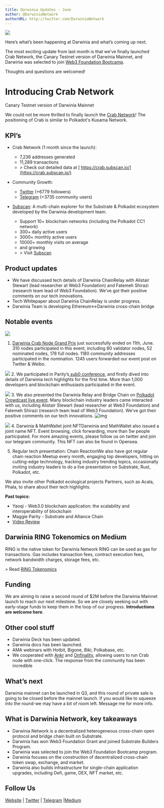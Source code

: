 ```yaml
---
title: Darwinia Updates - June
author: @DarwiniaNetwork
authorURL: http://twitter.com/DarwiniaNetwork
---
```


![](assets/darwinia-banner.png)

Here’s what’s been happening at Darwinia and what’s coming up next. 

<!--truncate-->

The most exciting update from last month is that we’ve finally launched Crab Network, the Canary Testnet version of Darwinia Mainnet, and Darwinia was selected to join [ Web3 Foundation Bootcamp](https://medium.com/web3foundation/bootcamp-0225-ama-749c9dd396f2).

Thoughts and questions are welcomed!

# Introducing Crab Network

Canary Testnet version of Darwinia Mainnet

We could not be more thrilled to finally launch the [Crab Network](https://apps.darwinia.network)! The positioning of Crab is similar to Polkadot's Kusama Network.

## KPI’s

- Crab Network (1 month since the launch):
  - 7,236 addresses generated
  - 11,289 transactions
  - \> Check out detailed data at [ https://crab.subscan.io/](https://crab.subscan.io/) 

- Community Growth:
  - [Twitter](https://twitter.com/DarwiniaNetwork) (+6779 followers)
  - [Telegram](https://t.me/DarwiniaNetwork) (+3735 community users) 

- [Subscan](https://polkadot-cc1.subscan.io/): A multi-chain explorer for the Substrate & Polkadot ecosystem developed by the Darwinia development team.
  - Support 10+ blockchain networks (including the Polkadot CC1 network)
  - 300+ daily active users
  - 3000+ monthly active users
  - 10000+ monthly visits on average
  - and growing
  - \> Visit [Subscan](https://subscan.io/)

## Product updates
- We have discussed tech details of Darwinia ChainRelay with Alistair Stewart (lead researcher at Web3 Foundation) and Fatemeh Shirazi (research team lead of Web3 Foundation). We’ve got their positive comments on our tech innovations.
- Tech Whitepaper about Darwinia ChainRelay is under progress.
- Darwinia Team is developing Ethereum<->Darwinia cross-chain bridge

## Notable events
![](assets/2020-06-24-darwinia-updates-6-1.png)

1. [ Darwinia Crab Node Grand Prix](https://medium.com/@DarwiniaNetwork/darwinia-project-moon-100-million-cring-grand-prize-3b63e92d1115) just successfully ended on 11th, June. 310 nodes participated in this event, including 80 validator nodes, 52 nominated nodes, 178 full nodes. 1180 community addresses participated in the nomination. 1245 users forwarded our event post on Twitter & Weibo.

![](assets/2020-06-24-darwinia-updates-6-2.png)
2. We participated in Parity’s[ sub0 conference](https://www.crowdcast.io/e/sub0-online), and firstly dived into details of Darwinia tech highlights for the first time. More than 1,000 developers and blockchain enthusiasts participated in the event.

![](assets/2020-06-24-darwinia-updates-6-3.png)
3. We also presented the Darwinia Relay and Bridge Chain on [ Polkadot Crowdcast live event](https://www.crowdcast.io/e/web3-builders-darwinia?utm_source=profile&utm_medium=profile_web&utm_campaign=profile). Many blockchain industry leaders came interacted with us, including Alistair Stewart (lead researcher at Web3 Foundation) and Fatemeh Shirazi (research team lead of Web3 Foundation). We’ve got their positive comments on our tech innovations.
![img]() 

![](assets/2020-06-24-darwinia-updates-6-4.jpeg)
4. Darwinia & MathWallet joint NFTDarwinia and MathWallet also issued a joint name NFT. Event browsing, click forwarding, more than 5w people participated. For more amazing events, please follow us on twitter and join our telegram community. This NFT can also be found in Opensea.

5. Regular tech presentation: Chain ReactionWe also have got regular chain reaction Meetup every month, engaging top developers, hitting on cutting-edge technology, tracking industry trending topics, occasionally inviting industry leaders to do a live presentation on Substrate, Rust, Polkadot, etc.

We also invite other Polkadot ecological projects Partners, such as Acala, Phala, to share about their tech highlights.

**Past topics:**

- Yaoqi - Web3.0 blockchain application: the scalability and interoperability of blockchain
- Maggie Parity - Substrate and Alliance Chain
- [Video Review](https://docs.darwinia.network/en/dev-workshop-list#docsNav) 

## Darwinia RING Tokenomics on Medium

RING is the native token for Darwinia Network RING can be used as gas for transactions. Gas includes transaction fees, contract execution fees, network bandwidth charges, storage fees, etc.

\> Read [RING Tokenomics](https://medium.com/@DarwiniaNetwork/darwinia-native-token-ring-2edff029b20e) 

## Funding
We are aiming to raise a second round of $2M before the Darwinia Mainnet launch to reach our next milestone. So we are closely seeking out with early-stage funds to keep them in the loop of our progress. **Introductions are welcome here**.

## Other cool stuff

- Darwinia Deck has been updated.
- Darwinia docs has been launched.
- AMA webinars with Hotbit, Bigone, Biki, Polkabase, etc.
- We cooperated with [Ankr](https://www.ankr.com/) and [Onfinality](https://www.onfinality.io/), allowing users to run Crab node with one-click. The response from the community has been incredible

## What’s next
Darwinia mainnet can be launched in Q3, and this round of private sale is going to be closed before the mainnet launch. If you would like to squeeze into the round-we may have a bit of room left. Message me for more info.

## What is Darwinia Network, key takeaways
- Darwinia Network is a decentralized heterogeneous cross-chain open protocol and bridge chain built on Substrate.
- Darwinia has won Web3 Foundation Grant and joined Substrate Builders Program. 
- Darwinia was selected to join the Web3 Foundation Bootcamp program.
- Darwinia focuses on the construction of decentralized cross-chain token swap, exchange, and market.
- Darwinia also builds infrastructure for single-chain application upgrades, including Defi, game, DEX, NFT market, etc.

## Follow Us
[Website](https://darwinia.network/) | [Twitter](https://twitter.com/DarwiniaNetwork) | [Telegram](https://t.me/DarwiniaNetwork) |[Medium](https://medium.com/@DarwiniaNetwork) 
